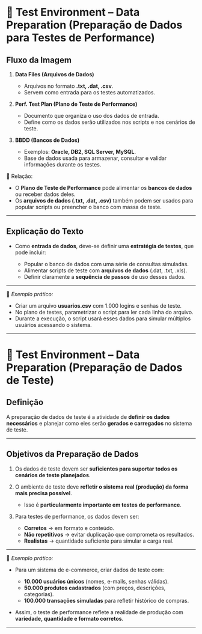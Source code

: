 # 🔵 **Test Environment – Data Preparation (Preparação de Dados para Testes de Performance)**

## **Fluxo da Imagem**

1. **Data Files (Arquivos de Dados)**

   * Arquivos no formato **.txt, .dat, .csv**.
   * Servem como entrada para os testes automatizados.

2. **Perf. Test Plan (Plano de Teste de Performance)**

   * Documento que organiza o uso dos dados de entrada.
   * Define como os dados serão utilizados nos scripts e nos cenários de teste.

3. **BBDD (Bancos de Dados)**

   * Exemplos: **Oracle, DB2, SQL Server, MySQL**.
   * Base de dados usada para armazenar, consultar e validar informações durante os testes.

📌 Relação:

* O **Plano de Teste de Performance** pode alimentar os **bancos de dados** ou receber dados deles.
* Os **arquivos de dados (.txt, .dat, .csv)** também podem ser usados para popular scripts ou preencher o banco com massa de teste.

---

## **Explicação do Texto**

* Como **entrada de dados**, deve-se definir uma **estratégia de testes**, que pode incluir:

  * Popular o banco de dados com uma série de consultas simuladas.
  * Alimentar scripts de teste com **arquivos de dados** (.dat, .txt, .xls).
  * Definir claramente a **sequência de passos** de uso desses dados.

---

📌 *Exemplo prático:*

* Criar um arquivo **usuarios.csv** com 1.000 logins e senhas de teste.
* No plano de testes, parametrizar o script para ler cada linha do arquivo.
* Durante a execução, o script usará esses dados para simular múltiplos usuários acessando o sistema.

---

# 🔵 **Test Environment – Data Preparation (Preparação de Dados de Teste)**

## **Definição**

A preparação de dados de teste é a atividade de **definir os dados necessários** e planejar como eles serão **gerados e carregados** no sistema de teste.

---

## **Objetivos da Preparação de Dados**

1. Os dados de teste devem ser **suficientes para suportar todos os cenários de teste planejados**.
2. O ambiente de teste deve **refletir o sistema real (produção) da forma mais precisa possível**.

   * Isso é **particularmente importante em testes de performance**.
3. Para testes de performance, os dados devem ser:

   * **Corretos** → em formato e conteúdo.
   * **Não repetitivos** → evitar duplicação que comprometa os resultados.
   * **Realistas** → quantidade suficiente para simular a carga real.

---

📌 *Exemplo prático:*

* Para um sistema de e-commerce, criar dados de teste com:

  * **10.000 usuários únicos** (nomes, e-mails, senhas válidas).
  * **50.000 produtos cadastrados** (com preços, descrições, categorias).
  * **100.000 transações simuladas** para refletir histórico de compras.
* Assim, o teste de performance reflete a realidade de produção com **variedade, quantidade e formato corretos**.

---